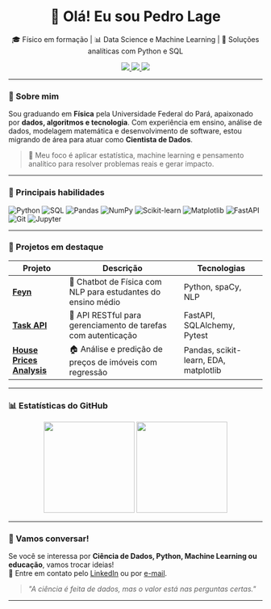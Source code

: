 <h1 align="center">👋 Olá! Eu sou Pedro Lage</h1>

<p align="center">
  🎓 Físico em formação | 📊 Data Science e Machine Learning | 🧠 Soluções analíticas com Python e SQL
</p>

<p align="center">
  <a href="mailto:pedro.lage@email.com">
    <img src="https://img.shields.io/badge/Email-pedro.lage%40email.com-blue?style=flat-square&logo=gmail" />
  </a>
  <a href="https://linkedin.com/in/pedrolage" target="_blank">
    <img src="https://img.shields.io/badge/LinkedIn-Pedro%20Lage-blue?style=flat-square&logo=linkedin" />
  </a>
  <a href="https://github.com/pedrolage" target="_blank">
    <img src="https://img.shields.io/badge/GitHub-pedrolage-black?style=flat-square&logo=github" />
  </a>
</p>

---

### 🧠 Sobre mim

Sou graduando em **Física** pela Universidade Federal do Pará, apaixonado por **dados, algoritmos e tecnologia**. Com experiência em ensino, análise de dados, modelagem matemática e desenvolvimento de software, estou migrando de área para atuar como **Cientista de Dados**.

> 📌 Meu foco é aplicar estatística, machine learning e pensamento analítico para resolver problemas reais e gerar impacto.

---

### 🚀 Principais habilidades

![Python](https://img.shields.io/badge/Python-3776AB?style=flat-square&logo=python&logoColor=white)
![SQL](https://img.shields.io/badge/SQL-003B57?style=flat-square&logo=postgresql&logoColor=white)
![Pandas](https://img.shields.io/badge/Pandas-150458?style=flat-square&logo=pandas)
![NumPy](https://img.shields.io/badge/NumPy-013243?style=flat-square&logo=numpy)
![Scikit-learn](https://img.shields.io/badge/scikit--learn-F7931E?style=flat-square&logo=scikitlearn&logoColor=white)
![Matplotlib](https://img.shields.io/badge/Matplotlib-11557C?style=flat-square&logo=plotly&logoColor=white)
![FastAPI](https://img.shields.io/badge/FastAPI-009688?style=flat-square&logo=fastapi&logoColor=white)
![Git](https://img.shields.io/badge/Git-F05032?style=flat-square&logo=git&logoColor=white)
![Jupyter](https://img.shields.io/badge/Jupyter-F37626?style=flat-square&logo=jupyter&logoColor=white)

---

### 📂 Projetos em destaque

| Projeto | Descrição | Tecnologias |
|--------|-----------|-------------|
| [**Feyn**](https://github.com/pedrolage/feyn) | 🤖 Chatbot de Física com NLP para estudantes do ensino médio | Python, spaCy, NLP |
| [**Task API**](https://github.com/pedrolage/task-api) | 🔧 API RESTful para gerenciamento de tarefas com autenticação | FastAPI, SQLAlchemy, Pytest |
| [**House Prices Analysis**](https://github.com/pedrolage/house-prices-analysis) | 🏠 Análise e predição de preços de imóveis com regressão | Pandas, scikit-learn, EDA, matplotlib |

---

### 📊 Estatísticas do GitHub

<p align="center">
  <img height="180em" src="https://github-readme-stats.vercel.app/api?username=pedrolage&show_icons=true&theme=default&count_private=true" />
  <img height="180em" src="https://github-readme-stats.vercel.app/api/top-langs/?username=pedrolage&layout=compact&theme=default" />
</p>

---

### 🤝 Vamos conversar!

Se você se interessa por **Ciência de Dados, Python, Machine Learning ou educação**, vamos trocar ideias!  
📩 Entre em contato pelo [LinkedIn](www.linkedin.com/in/pedro-lage-9579742a1) ou por [e-mail](mailto:lagecomg@gmail.com).

> *"A ciência é feita de dados, mas o valor está nas perguntas certas."*

---
